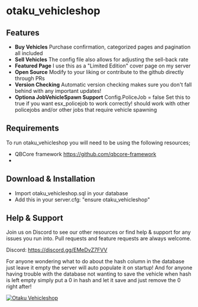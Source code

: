 # otaku_vehicleshop

## Features

- **Buy Vehicles**
Purchase confirmation, categorized pages and pagination all included
- **Sell Vehicles**
The config file also allows for adjusting the sell-back rate
- **Featured Page**
I use this as a "Limited Edition" cover page on my server
- **Open Source**
Modify to your liking or contribute to the github directly through PRs
- **Version Checking**
Automatic version checking makes sure you don't fall behind with any important updates!
- **Optiona JobVehicleSpawn Support**
Config.PoliceJob = false Set this to true if you want esx_policejob to work correctly! should work with other policejobs and/or other jobs that require vehicle spawning

## Requirements

To run otaku_vehicleshop you will need to be using the following resources;

- QBCore framework https://github.com/qbcore-framework
- 
## Download & Installation

- Import otaku_vehicleshop.sql in your database
- Add this in your server.cfg: "ensure otaku_vehicleshop"

## Help & Support

Join us on Discord to see our other resources or find help & support for any issues you run into.
Pull requests and feature requests are always welcome.

Discord: https://discord.gg/EMeDvZ7FVV

For anyone wondering what to do about the hash column in the database just leave it empty the server will auto populate it on startup!
And for anyone having trouble with the database not wanting to save the vehicle when hash is left empty simply put a 0 in hash and let it save and just remove the 0 right after!

[![Otaku Vehicleshop](https://i.imgur.com/sUexFGm.png)](https://www.youtube.com/watch?v=o1ak6P9nf98 "Otaku Vehicleshop")
